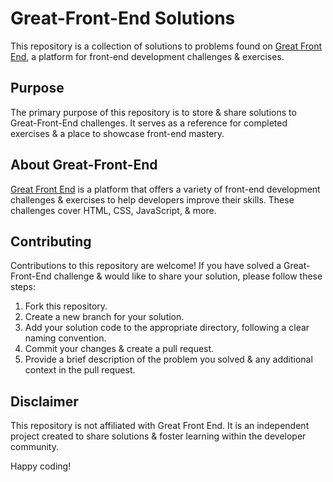 # Great-Front-End Solutions
This repository is a collection of solutions to problems found on [Great Front End](https://www.greatfrontend.com), a platform for front-end development challenges & exercises.


## Purpose
The primary purpose of this repository is to store & share solutions to Great-Front-End challenges. It serves as a reference for completed exercises & a place to showcase front-end mastery.


## About Great-Front-End
[Great Front End](https://www.greatfrontend.com) is a platform that offers a variety of front-end development challenges & exercises to help developers improve their skills. These challenges cover HTML, CSS, JavaScript, & more.


## Contributing
Contributions to this repository are welcome! If you have solved a Great-Front-End challenge & would like to share your solution, please follow these steps:

1. Fork this repository.
2. Create a new branch for your solution.
3. Add your solution code to the appropriate directory, following a clear naming convention.
4. Commit your changes & create a pull request.
5. Provide a brief description of the problem you solved & any additional context in the pull request.


## Disclaimer
This repository is not affiliated with Great Front End. It is an independent project created to share solutions & foster learning within the developer community.

Happy coding!
